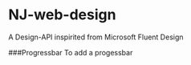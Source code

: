 # NJ-web-design
A Design-API inspirited from Microsoft Fluent Design

###Progressbar
To add a progessbar